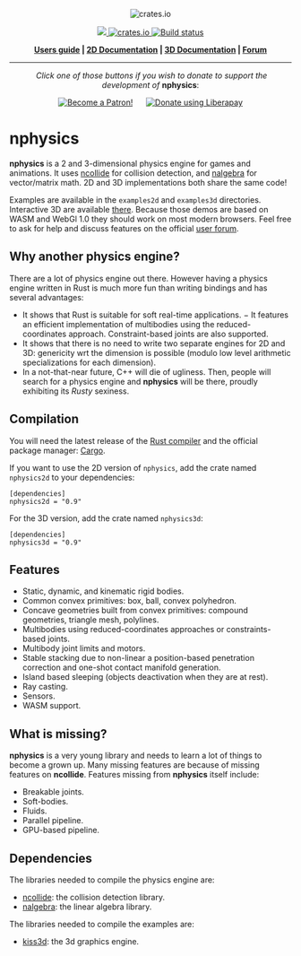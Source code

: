 <p align="center">
  <img src="http://nphysics.org/img/logo_nphysics_full.svg" alt="crates.io">
</p>
<p align="center">
    <a href="https://discord.gg/vt9DJSW">
        <img src="https://img.shields.io/discord/507548572338880513.svg?logo=discord&colorB=7289DA">
    </a>
    <a href="https://crates.io/crates/nphysics">
         <img src="http://meritbadge.herokuapp.com/nphysics3d?style=flat-square" alt="crates.io">
    </a>
    <a href="https://travis-ci.org/rustsim/nphysics">
        <img src="https://travis-ci.org/rustsim/nphysics.svg?branch=master" alt="Build status">
    </a>
</p>
<p align = "center">
    <strong>
        <a href="http://nphysics.org">Users guide</a> | <a href="http://nphysics.org/rustdoc/nphysics2d/index.html">2D Documentation</a> | <a href="http://nphysics.org/rustdoc/nphysics3d/index.html">3D Documentation</a> | <a href="https://discourse.nphysics.org">Forum</a>
    </strong>
</p>

-----

<p align = "center">
  <i>Click one of those buttons if you wish to donate to support the development of</i> <b>nphysics</b>:
</p>

<p align = "center">
<a href="https://www.patreon.com/bePatron?u=7111380" ><img src="https://c5.patreon.com/external/logo/become_a_patron_button.png" alt="Become a Patron!" /></a>
&nbsp;&nbsp;&nbsp;&nbsp;
<a href="https://liberapay.com/sebcrozet/donate"><img alt="Donate using Liberapay" src="https://liberapay.com/assets/widgets/donate.svg"></a>
</p>

nphysics
========
**nphysics** is a 2 and 3-dimensional physics engine for games and animations.
It uses [ncollide](http://ncollide.org) for collision detection, and
[nalgebra](http://nalgebra.org) for vector/matrix math. 2D and 3D
implementations both share the same code!


Examples are available in the `examples2d` and `examples3d` directories. Interactive
3D are available [there](http://demo.nphysics.org/). Because those demos are based on
WASM and WebGl 1.0 they should work on most modern browsers. Feel free to ask for help
and discuss features on the official [user forum](http://users.nphysics.org).

## Why another physics engine?
There are a lot of physics engine out there.
However having a physics engine written in Rust is much more fun than
writing bindings and has several advantages:

- It shows that Rust is suitable for soft real-time applications.
− It features an efficient implementation of multibodies using the reduced-coordinates approach. Constraint-based joints are also supported.
- It shows that there is no need to write two separate engines for 2D and 3D:
  genericity wrt the dimension is possible (modulo low level arithmetic
  specializations for each dimension).
- In a not-that-near future, C++ will die of ugliness. Then, people will
  search for a physics engine and **nphysics** will be there, proudly
  exhibiting its _Rusty_ sexiness.

## Compilation
You will need the latest release of the [Rust compiler](http://www.rust-lang.org)
and the official package manager: [Cargo](https://github.com/rust-lang/cargo).

If you want to use the 2D version of `nphysics`, add the crate named
`nphysics2d` to your dependencies:

```ignore
[dependencies]
nphysics2d = "0.9"
```

For the 3D version, add the crate named `nphysics3d`:

```ignore
[dependencies]
nphysics3d = "0.9"
```

## Features
- Static, dynamic, and kinematic rigid bodies.
- Common convex primitives: box, ball, convex polyhedron.
- Concave geometries built from convex primitives: compound geometries, triangle mesh, polylines.
- Multibodies using reduced-coordinates approaches or constraints-based joints.
- Multibody joint limits and motors.
- Stable stacking due to non-linear a position-based penetration correction and one-shot contact manifold generation.
- Island based sleeping (objects deactivation when they are at rest).
- Ray casting.
- Sensors.
- WASM support.

## What is missing?
**nphysics** is a very young library and needs to learn a lot of things to
become a grown up. Many missing features are because of missing features on
**ncollide**. Features missing from **nphysics** itself include:

- Breakable joints.
- Soft-bodies.
- Fluids.
- Parallel pipeline.
- GPU-based pipeline.

## Dependencies
The libraries needed to compile the physics engine are:

* [ncollide](http://ncollide.org): the collision detection library.
* [nalgebra](http://nalgebra.org): the linear algebra library.

The libraries needed to compile the examples are:

* [kiss3d](http://kiss3d.org): the 3d graphics engine.
